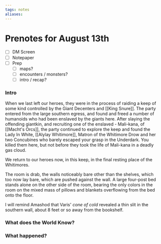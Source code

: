 ```yaml
---
tags: notes
aliases:
---
```


# Prenotes for August 13th
- [ ] DM Screen
- [ ] Notepaper
- [ ] Prep
	- [ ] maps?
	- [ ] encounters / monsters?
	- [ ] intro / recap?

### Intro
When we last left our heroes, they were in the process of raiding a keep of some kind controlled by the Giant Decenters and [[King Snure]]. The party entered from the large southern egress, and found and freed a number of humanoids who had been enslaved by the giants here. After slaying the offending giantkin, and recruiting one of the enslaved - Mali-kana, of [[Macht's Orcs]], the party continued to explore the keep and found the Lady In White, [[Alylay Whitimore]], Matron of the Whitimore Drow and her two Concubines who barely escaped your grasp in the Underdark. You killed them here, but not before they took the life of Mali-kana in a deadly gas cloud.

We return to our heroes now, in this keep, in the final resting place of the Whitimores. 

The room is drab, the walls noticeably bare other than the shelves, which too now lay bare, which are pushed against the wall. A large four-post bed stands alone on the other side of the room, bearing the only colors in the room on the mixed mass of pillows and blankets overflowing from the bed onto the floor. 

I will remind Amashod that Varis' *cone of cold* revealed a thin slit in the southern wall, about 8 feet or so away from the bookshelf.

### What does the World Know?


### What happened?
